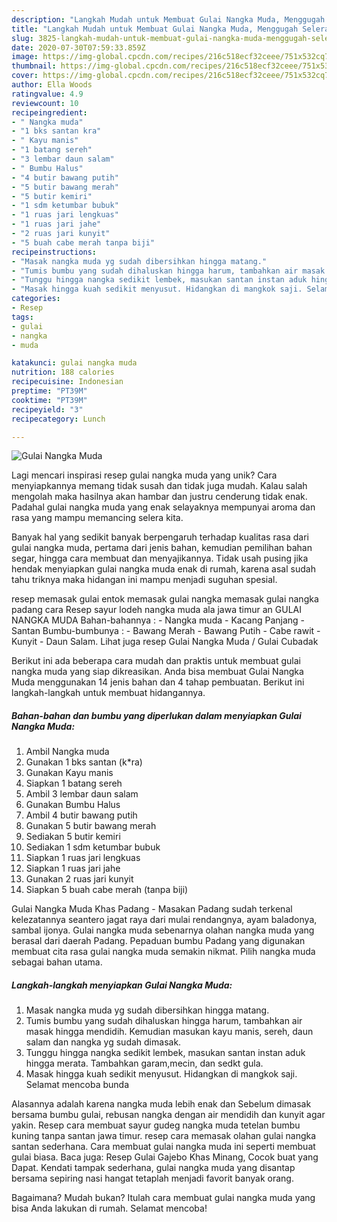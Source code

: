 ```yaml
---
description: "Langkah Mudah untuk Membuat Gulai Nangka Muda, Menggugah Selera"
title: "Langkah Mudah untuk Membuat Gulai Nangka Muda, Menggugah Selera"
slug: 3825-langkah-mudah-untuk-membuat-gulai-nangka-muda-menggugah-selera
date: 2020-07-30T07:59:33.859Z
image: https://img-global.cpcdn.com/recipes/216c518ecf32ceee/751x532cq70/gulai-nangka-muda-foto-resep-utama.jpg
thumbnail: https://img-global.cpcdn.com/recipes/216c518ecf32ceee/751x532cq70/gulai-nangka-muda-foto-resep-utama.jpg
cover: https://img-global.cpcdn.com/recipes/216c518ecf32ceee/751x532cq70/gulai-nangka-muda-foto-resep-utama.jpg
author: Ella Woods
ratingvalue: 4.9
reviewcount: 10
recipeingredient:
- " Nangka muda"
- "1 bks santan kra"
- " Kayu manis"
- "1 batang sereh"
- "3 lembar daun salam"
- " Bumbu Halus"
- "4 butir bawang putih"
- "5 butir bawang merah"
- "5 butir kemiri"
- "1 sdm ketumbar bubuk"
- "1 ruas jari lengkuas"
- "1 ruas jari jahe"
- "2 ruas jari kunyit"
- "5 buah cabe merah tanpa biji"
recipeinstructions:
- "Masak nangka muda yg sudah dibersihkan hingga matang."
- "Tumis bumbu yang sudah dihaluskan hingga harum, tambahkan air masak hingga mendidih. Kemudian masukan kayu manis, sereh, daun salam dan nangka yg sudah dimasak."
- "Tunggu hingga nangka sedikit lembek, masukan santan instan aduk hingga merata. Tambahkan garam,mecin, dan sedkt gula."
- "Masak hingga kuah sedikit menyusut. Hidangkan di mangkok saji. Selamat mencoba bunda"
categories:
- Resep
tags:
- gulai
- nangka
- muda

katakunci: gulai nangka muda 
nutrition: 188 calories
recipecuisine: Indonesian
preptime: "PT39M"
cooktime: "PT39M"
recipeyield: "3"
recipecategory: Lunch

---
```



![Gulai Nangka Muda](https://img-global.cpcdn.com/recipes/216c518ecf32ceee/751x532cq70/gulai-nangka-muda-foto-resep-utama.jpg)

Lagi mencari inspirasi resep gulai nangka muda yang unik? Cara menyiapkannya memang tidak susah dan tidak juga mudah. Kalau salah mengolah maka hasilnya akan hambar dan justru cenderung tidak enak. Padahal gulai nangka muda yang enak selayaknya mempunyai aroma dan rasa yang mampu memancing selera kita.

Banyak hal yang sedikit banyak berpengaruh terhadap kualitas rasa dari gulai nangka muda, pertama dari jenis bahan, kemudian pemilihan bahan segar, hingga cara membuat dan menyajikannya. Tidak usah pusing jika hendak menyiapkan gulai nangka muda enak di rumah, karena asal sudah tahu triknya maka hidangan ini mampu menjadi suguhan spesial.

resep memasak gulai entok memasak gulai nangka memasak gulai nangka padang cara Resep sayur lodeh nangka muda ala jawa timur an GULAI NANGKA MUDA Bahan-bahannya : - Nangka muda - Kacang Panjang - Santan Bumbu-bumbunya : - Bawang Merah - Bawang Putih - Cabe rawit - Kunyit - Daun Salam. Lihat juga resep Gulai Nangka Muda / Gulai Cubadak


Berikut ini ada beberapa cara mudah dan praktis untuk membuat gulai nangka muda yang siap dikreasikan. Anda bisa membuat Gulai Nangka Muda menggunakan 14 jenis bahan dan 4 tahap pembuatan. Berikut ini langkah-langkah untuk membuat hidangannya.

<!--inarticleads1-->

##### Bahan-bahan dan bumbu yang diperlukan dalam menyiapkan Gulai Nangka Muda:

1. Ambil  Nangka muda
1. Gunakan 1 bks santan (k*ra)
1. Gunakan  Kayu manis
1. Siapkan 1 batang sereh
1. Ambil 3 lembar daun salam
1. Gunakan  Bumbu Halus
1. Ambil 4 butir bawang putih
1. Gunakan 5 butir bawang merah
1. Sediakan 5 butir kemiri
1. Sediakan 1 sdm ketumbar bubuk
1. Siapkan 1 ruas jari lengkuas
1. Siapkan 1 ruas jari jahe
1. Gunakan 2 ruas jari kunyit
1. Siapkan 5 buah cabe merah (tanpa biji)


Gulai Nangka Muda Khas Padang - Masakan Padang sudah terkenal kelezatannya seantero jagat raya dari mulai rendangnya, ayam baladonya, sambal ijonya. Gulai nangka muda sebenarnya olahan nangka muda yang berasal dari daerah Padang. Pepaduan bumbu Padang yang digunakan membuat cita rasa gulai nangka muda semakin nikmat. Pilih nangka muda sebagai bahan utama. 

<!--inarticleads2-->

##### Langkah-langkah menyiapkan Gulai Nangka Muda:

1. Masak nangka muda yg sudah dibersihkan hingga matang.
1. Tumis bumbu yang sudah dihaluskan hingga harum, tambahkan air masak hingga mendidih. Kemudian masukan kayu manis, sereh, daun salam dan nangka yg sudah dimasak.
1. Tunggu hingga nangka sedikit lembek, masukan santan instan aduk hingga merata. Tambahkan garam,mecin, dan sedkt gula.
1. Masak hingga kuah sedikit menyusut. Hidangkan di mangkok saji. Selamat mencoba bunda


Alasannya adalah karena nangka muda lebih enak dan Sebelum dimasak bersama bumbu gulai, rebusan nangka dengan air mendidih dan kunyit agar yakin. Resep cara membuat sayur gudeg nangka muda tetelan bumbu kuning tanpa santan jawa timur. resep cara memasak olahan gulai nangka santan sederhana. Cara membuat gulai nangka muda ini seperti membuat gulai biasa. Baca juga: Resep Gulai Gajebo Khas Minang, Cocok buat yang Dapat. Kendati tampak sederhana, gulai nangka muda yang disantap bersama sepiring nasi hangat tetaplah menjadi favorit banyak orang. 

Bagaimana? Mudah bukan? Itulah cara membuat gulai nangka muda yang bisa Anda lakukan di rumah. Selamat mencoba!
